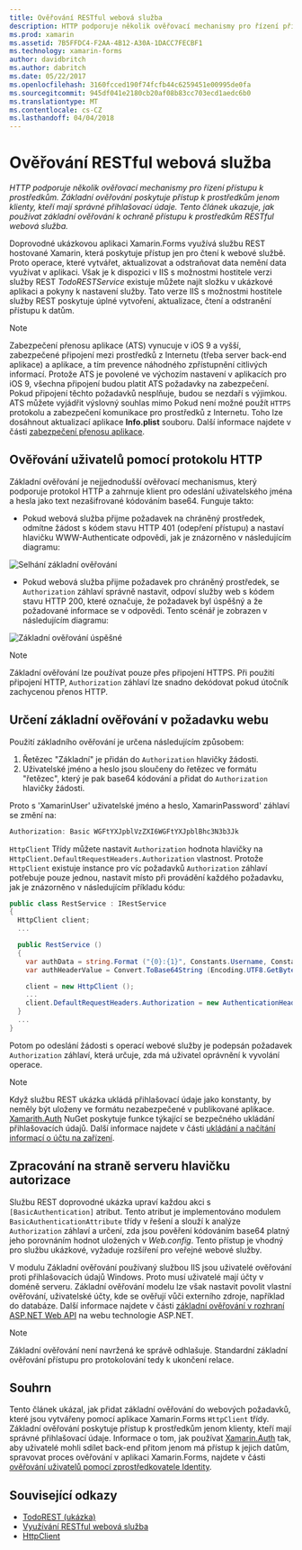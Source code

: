 ```yaml
---
title: Ověřování RESTful webová služba
description: HTTP podporuje několik ověřovací mechanismy pro řízení přístupu k prostředkům. Základní ověřování poskytuje přístup k prostředkům jenom klienty, kteří mají správné přihlašovací údaje. Tento článek ukazuje, jak používat základní ověřování k ochraně přístupu k prostředkům RESTful webová služba.
ms.prod: xamarin
ms.assetid: 7B5FFDC4-F2AA-4B12-A30A-1DACC7FECBF1
ms.technology: xamarin-forms
author: davidbritch
ms.author: dabritch
ms.date: 05/22/2017
ms.openlocfilehash: 3160fcced190f74fcfb44c6259451e00995de0fa
ms.sourcegitcommit: 945df041e2180cb20af08b83cc703ecd1aedc6b0
ms.translationtype: MT
ms.contentlocale: cs-CZ
ms.lasthandoff: 04/04/2018
---
```

# <a name="authenticating-a-restful-web-service"></a>Ověřování RESTful webová služba

_HTTP podporuje několik ověřovací mechanismy pro řízení přístupu k prostředkům. Základní ověřování poskytuje přístup k prostředkům jenom klienty, kteří mají správné přihlašovací údaje. Tento článek ukazuje, jak používat základní ověřování k ochraně přístupu k prostředkům RESTful webová služba._

Doprovodné ukázkovou aplikaci Xamarin.Forms využívá službu REST hostované Xamarin, která poskytuje přístup jen pro čtení k webové službě. Proto operace, které vytvářet, aktualizovat a odstraňovat data nemění data využívat v aplikaci. Však je k dispozici v IIS s možnostmi hostitele verzi služby REST *TodoRESTService* existuje můžete najít složku v ukázkové aplikaci a pokyny k nastavení služby. Tato verze IIS s možnostmi hostitele služby REST poskytuje úplné vytvoření, aktualizace, čtení a odstranění přístupu k datům.

> [!NOTE]
> Zabezpečení přenosu aplikace (ATS) vynucuje v iOS 9 a vyšší, zabezpečené připojení mezi prostředků z Internetu (třeba server back-end aplikace) a aplikace, a tím prevence náhodného zpřístupnění citlivých informací. Protože ATS je povolené ve výchozím nastavení v aplikacích pro iOS 9, všechna připojení budou platit ATS požadavky na zabezpečení. Pokud připojení těchto požadavků nesplňuje, budou se nezdaří s výjimkou.
> ATS můžete vyjádřit výslovný souhlas mimo Pokud není možné použít `HTTPS` protokolu a zabezpečení komunikace pro prostředků z Internetu. Toho lze dosáhnout aktualizací aplikace **Info.plist** souboru. Další informace najdete v části [zabezpečení přenosu aplikace](~/ios/app-fundamentals/ats.md).

## <a name="authenticating-users-over-http"></a>Ověřování uživatelů pomocí protokolu HTTP

Základní ověřování je nejjednodušší ověřovací mechanismus, který podporuje protokol HTTP a zahrnuje klient pro odeslání uživatelského jména a hesla jako text nezašifrované kódováním base64. Funguje takto:

- Pokud webová služba přijme požadavek na chráněný prostředek, odmítne žádost s kódem stavu HTTP 401 (odepření přístupu) a nastaví hlavičku WWW-Authenticate odpovědi, jak je znázorněno v následujícím diagramu:

![](rest-images/basic-authentication-fail.png "Selhání základní ověřování")

- Pokud webová služba přijme požadavek pro chráněný prostředek, se `Authorization` záhlaví správně nastavit, odpoví služby web s kódem stavu HTTP 200, které označuje, že požadavek byl úspěšný a že požadované informace se v odpovědi. Tento scénář je zobrazen v následujícím diagramu:

![](rest-images/basic-authentication-success.png "Základní ověřování úspěšné")

> [!NOTE]
> Základní ověřování lze používat pouze přes připojení HTTPS. Při použití připojení HTTP, <code>Authorization</code> záhlaví lze snadno dekódovat pokud útočník zachycenou přenos HTTP.

## <a name="specifying-basic-authentication-in-a-web-request"></a>Určení základní ověřování v požadavku webu

Použití základního ověřování je určena následujícím způsobem:

1. Řetězec "Základní" je přidán do `Authorization` hlavičky žádosti.
1. Uživatelské jméno a heslo jsou sloučeny do řetězec ve formátu "řetězec", který je pak base64 kódování a přidat do `Authorization` hlavičky žádosti.

Proto s 'XamarinUser' uživatelské jméno a heslo, XamarinPassword' záhlaví se změní na:

```csharp
Authorization: Basic WGFtYXJpblVzZXI6WGFtYXJpblBhc3N3b3Jk
```

`HttpClient` Třídy můžete nastavit `Authorization` hodnota hlavičky na `HttpClient.DefaultRequestHeaders.Authorization` vlastnost. Protože `HttpClient` existuje instance pro víc požadavků `Authorization` záhlaví potřebuje pouze jednou, nastavit místo při provádění každého požadavku, jak je znázorněno v následujícím příkladu kódu:

```csharp
public class RestService : IRestService
{
  HttpClient client;
  ...

  public RestService ()
  {
    var authData = string.Format ("{0}:{1}", Constants.Username, Constants.Password);
    var authHeaderValue = Convert.ToBase64String (Encoding.UTF8.GetBytes (authData));

    client = new HttpClient ();
    ...
    client.DefaultRequestHeaders.Authorization = new AuthenticationHeaderValue ("Basic", authHeaderValue);
  }
  ...
}
```

Potom po odeslání žádosti s operací webové služby je podepsán požadavek `Authorization` záhlaví, která určuje, zda má uživatel oprávnění k vyvolání operace.

> [!NOTE]
> Když službu REST ukázka ukládá přihlašovací údaje jako konstanty, by neměly být uloženy ve formátu nezabezpečené v publikované aplikace. [Xamarith.Auth](https://www.nuget.org/packages/Xamarin.Auth/) NuGet poskytuje funkce týkající se bezpečného ukládání přihlašovacích údajů. Další informace najdete v části [ukládání a načítání informací o účtu na zařízení](~/xamarin-forms/data-cloud/authentication/oauth.md).


## <a name="processing-the-authorization-header-server-side"></a>Zpracování na straně serveru hlavičku autorizace

Službu REST doprovodné ukázka upraví každou akci s `[BasicAuthentication]` atribut. Tento atribut je implementováno modulem `BasicAuthenticationAttribute` třídy v řešení a slouží k analýze `Authorization` záhlaví a určení, zda jsou pověření kódováním base64 platný jeho porovnáním hodnot uložených v *Web.config*. Tento přístup je vhodný pro službu ukázkové, vyžaduje rozšíření pro veřejné webové služby.

V modulu Základní ověřování používaný službou IIS jsou uživatelé ověřování proti přihlašovacích údajů Windows. Proto musí uživatelé mají účty v doméně serveru. Základní ověřování modelu lze však nastavit povolit vlastní ověřování, uživatelské účty, kde se ověřují vůči externího zdroje, například do databáze. Další informace najdete v části [základní ověřování v rozhraní ASP.NET Web API](http://www.asp.net/web-api/overview/security/basic-authentication) na webu technologie ASP.NET.

> [!NOTE]
> Základní ověřování není navržená ke správě odhlašuje. Standardní základní ověřování přístupu pro protokolování tedy k ukončení relace.

## <a name="summary"></a>Souhrn

Tento článek ukázal, jak přidat základní ověřování do webových požadavků, které jsou vytvářeny pomocí aplikace Xamarin.Forms `HttpClient` třídy. Základní ověřování poskytuje přístup k prostředkům jenom klienty, kteří mají správné přihlašovací údaje. Informace o tom, jak používat [Xamarin.Auth](https://www.nuget.org/packages/Xamarin.Auth/) tak, aby uživatelé mohli sdílet back-end přitom jenom má přístup k jejich datům, spravovat proces ověřování v aplikaci Xamarin.Forms, najdete v části [ověřování uživatelů pomocí zprostředkovatele Identity](~/xamarin-forms/data-cloud/authentication/oauth.md).


## <a name="related-links"></a>Související odkazy

- [TodoREST (ukázka)](https://developer.xamarin.com/samples/xamarin-forms/WebServices/TodoREST/)
- [Využívání RESTful webová služba](~/xamarin-forms/data-cloud/consuming/rest.md)
- [HttpClient](https://msdn.microsoft.com/library/system.net.http.httpclient(v=vs.110).aspx)
